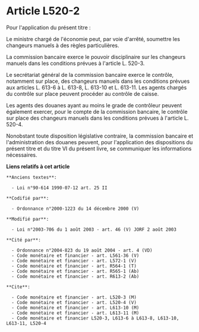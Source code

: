 # Article L520-2

Pour l'application du présent titre :

Le ministre chargé de l'économie peut, par voie d'arrêté, soumettre les changeurs manuels à des règles particulières.

La commission bancaire exerce le pouvoir disciplinaire sur les changeurs manuels dans les conditions prévues à l'article L.
520-3.

Le secrétariat général de la commission bancaire exerce le contrôle, notamment sur place, des changeurs manuels dans les
conditions prévues aux articles L. 613-6 à L. 613-8, L. 613-10 et L. 613-11. Les agents chargés du contrôle sur place peuvent
procéder au contrôle de caisse.

Les agents des douanes ayant au moins le grade de contrôleur peuvent également exercer, pour le compte de la commission
bancaire, le contrôle sur place des changeurs manuels dans les conditions prévues à l'article L. 520-4.

Nonobstant toute disposition législative contraire, la commission bancaire et l'administration des douanes peuvent, pour
l'application des dispositions du présent titre et du titre VI du présent livre, se communiquer les informations nécessaires.

**Liens relatifs à cet article**

	**Anciens textes**:

	  - Loi n°90-614 1990-07-12 art. 25 II

	**Codifié par**:

	  - Ordonnance n°2000-1223 du 14 décembre 2000 (V)

	**Modifié par**:

	  - Loi n°2003-706 du 1 août 2003 - art. 46 (V) JORF 2 août 2003

	**Cité par**:

	  - Ordonnance n°2004-823 du 19 août 2004 - art. 4 (VD)
	  - Code monétaire et financier - art. L561-36 (V)
	  - Code monétaire et financier - art. L572-1 (V)
	  - Code monétaire et financier - art. R564-1 (T)
	  - Code monétaire et financier - art. R565-1 (Ab)
	  - Code monétaire et financier - art. R613-2 (Ab)

	**Cite**:

	  - Code monétaire et financier - art. L520-3 (M)
	  - Code monétaire et financier - art. L520-4 (V)
	  - Code monétaire et financier - art. L613-10 (M)
	  - Code monétaire et financier - art. L613-11 (M)
	  - Code monétaire et financier L520-3, L613-6 à L613-8, L613-10, L613-11, L520-4
